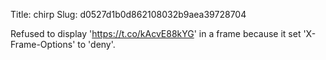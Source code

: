 Title: chirp
Slug: d0527d1b0d862108032b9aea39728704

Refused to display '<a href="https://t.co/kAcvE88kYG">https://t.co/kAcvE88kYG</a>' in a frame because it set 'X-Frame-Options' to 'deny'.

